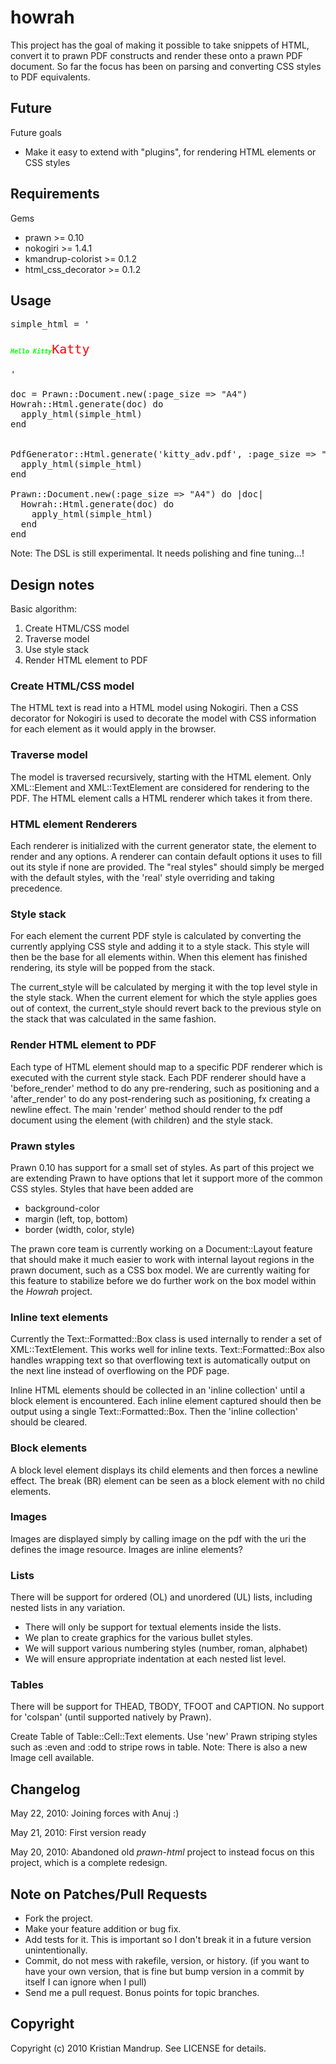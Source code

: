 # howrah ##

This project has the goal of making it possible to take snippets of HTML, convert it to prawn PDF constructs and render these onto a prawn PDF document.
So far the focus has been on parsing and converting CSS styles to PDF equivalents. 

## Future ##

Future goals 

* Make it easy to extend with "plugins", for rendering HTML elements or CSS styles

## Requirements ##

Gems
* prawn >= 0.10
* nokogiri >= 1.4.1
* kmandrup-colorist >= 0.1.2
* html_css_decorator >= 0.1.2

## Usage

<pre>
simple_html = '<p style="font-size:20; color: red"><span style="color: #0f0; font-size:10; font-weight:bold; font-style: italic">Hello Kitty</span>Katty</p>'    

doc = Prawn::Document.new(:page_size => "A4")    
Howrah::Html.generate(doc) do
  apply_html(simple_html)
end    


PdfGenerator::Html.generate('kitty_adv.pdf', :page_size => "A4") do
  apply_html(simple_html)
end

Prawn::Document.new(:page_size => "A4") do |doc|
  Howrah::Html.generate(doc) do
    apply_html(simple_html)  
  end
end
</pre>
   
Note: The DSL is still experimental. It needs polishing and fine tuning...!

## Design notes ##

Basic algorithm:
1. Create HTML/CSS model
2. Traverse model
3. Use style stack
4. Render HTML element to PDF 

### Create HTML/CSS model ###
The HTML text is read into a HTML model using Nokogiri. Then a CSS decorator for Nokogiri is used to decorate the model with CSS information for each element as it would apply in the browser.

### Traverse model ###
The model is traversed recursively, starting with the HTML element. Only XML::Element and XML::TextElement are considered for rendering to the PDF.
The HTML element calls a HTML renderer which takes it from there. 

### HTML element Renderers ###
Each renderer is initialized with the current generator state, the element to render and any options. A renderer can contain default options it uses to fill out its
style if none are provided. The "real styles" should simply be merged with the default styles, with the 'real' style overriding and taking precedence.

### Style stack ###
For each element the current PDF style is calculated by converting the currently applying CSS style and adding it to a style stack. This style will then be the base for
all elements within. When this element has finished rendering, its style will be popped from the stack.

The current_style will be calculated by merging it with the top level style in the style stack. When the current element for which the style applies goes out of context, the current_style should revert back to the previous style on the stack that was calculated in the same fashion.

### Render HTML element to PDF ###
Each type of HTML element should map to a specific PDF renderer which is executed with the current style stack.
Each PDF renderer should have a 'before_render' method to do any pre-rendering, such as positioning and a 'after_render' to do any post-rendering 
such as positioning, fx creating a newline effect. The main 'render' method should render to the pdf document using the element (with children) and the style stack.

### Prawn styles ###  
Prawn 0.10 has support for a small set of styles. As part of this project we are extending Prawn to have options that let it support more of the common CSS styles. 
Styles that have been added are 

* background-color
* margin (left, top, bottom)
* border (width, color, style)

The prawn core team is currently working on a Document::Layout feature that should make it much easier to work with internal layout regions in the prawn document, such as
a CSS box model. We are currently waiting for this feature to stabilize before we do further work on the box model within the *Howrah* project.

### Inline text elements ###  
Currently the Text::Formatted::Box class is used internally to render a set of XML::TextElement. This works well for inline texts. 
Text::Formatted::Box also handles wrapping text so that overflowing text is automatically output on the next line instead of overflowing on the PDF page.

Inline HTML elements should be collected in an 'inline collection' until a block element is encountered. Each inline element captured should then be output using a single 
Text::Formatted::Box. Then the 'inline collection' should be cleared. 

### Block elements ###  
A block level element displays its child elements and then forces a newline effect. The break (BR) element can be seen as a block element with no child elements. 

### Images ###  
Images are displayed simply by calling image on the pdf with the uri the defines the image resource. Images are inline elements?

### Lists ###  
There will be support for ordered (OL) and unordered (UL) lists, including nested lists in any variation. 

* There will only be support for textual elements inside the lists. 
* We plan to create graphics for the various bullet styles. 
* We will support various numbering styles (number, roman, alphabet)
* We will ensure appropriate indentation at each nested list level.

### Tables ###  

There will be support for THEAD, TBODY, TFOOT and CAPTION. No support for 'colspan' (until supported natively by Prawn).

Create Table of Table::Cell::Text elements. Use 'new' Prawn striping styles such as :even and :odd to stripe rows in table. 
Note: There is also a new Image cell available.

## Changelog ##

May 22, 2010:
Joining forces with Anuj :)

May 21, 2010:
First version ready

May 20, 2010:
Abandoned old *prawn-html* project to instead focus on this project, which is a complete redesign.

## Note on Patches/Pull Requests ##
 
* Fork the project.
* Make your feature addition or bug fix.
* Add tests for it. This is important so I don't break it in a
  future version unintentionally.
* Commit, do not mess with rakefile, version, or history.
  (if you want to have your own version, that is fine but bump version in a commit by itself I can ignore when I pull)
* Send me a pull request. Bonus points for topic branches.

## Copyright ##

Copyright (c) 2010 Kristian Mandrup. See LICENSE for details.
